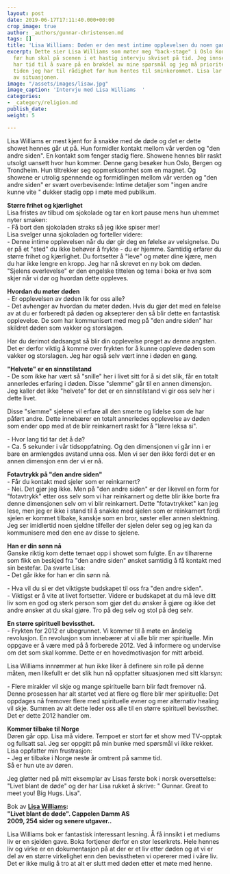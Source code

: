```yaml
---
layout: post
date: 2019-06-17T17:11:40.000+00:00
crop_image: true
author: _authors/gunnar-christensen.md
tags: []
title: 'Lisa Williams: Døden er den mest intime opplevelsen du noen gang kan erfare.'
excerpt: Dette sier Lisa Williams som møter meg "back-stage" i Oslo Konserthus like
  før hun skal på scenen i et hastig intervju skviset på tid. Jeg innser at hun kun
  har tid til å svare på en brøkdel av mine spørsmål og jeg må prioritere knallhardt
  tiden jeg har til rådighet før hun hentes til sminkerommet. Lisa lar seg ikke stresse
  av situasjonen.
image: "/assets/images/lisaw.jpg"
image_caption: 'Intervju med Lisa Williams  '
categories:
- _category/religion.md
publish_date: 
weight: 5

---
```

Lisa Williams er mest kjent for å snakke med de døde og det er dette showet hennes går ut på. Hun formidler kontakt mellom vår verden og "den andre siden". En kontakt som fenger stadig flere. Showene hennes blir raskt utsolgt uansett hvor hun kommer. Denne gang besøker hun Oslo, Bergen og Trondheim. Hun tiltrekker seg oppmerksomhet som en magnet. Og showene er utrolig spennende og formidlingen mellom vår verden og "den andre siden" er svært overbevisende: Intime detaljer som "ingen andre kunne vite " dukker stadig opp i møte med publikum.

**Større frihet og kjærlighet**  
Lisa fristes av tilbud om sjokolade og tar en kort pause mens hun uhemmet nyter smaken:  
\- Få bort den sjokoladen straks så jeg ikke spiser mer!  
Lisa svelger unna sjokoladen og forteller videre:  
\- Denne intime opplevelsen når du dør gir deg en følelse av velsignelse. Du er på et "sted" du ikke behøver å frykte - du er hjemme. Samtidig erfarer du større frihet og kjærlighet. Du fortsetter å "leve" og møter dine kjære, men du har ikke lengre en kropp. Jeg har nå skrevet en ny bok om døden. "Sjelens overlevelse" er den engelske tittelen og tema i boka er hva som skjer når vi dør og hvordan dette oppleves.

**Hvordan du møter døden**  
\- Er opplevelsen av døden lik for oss alle?  
\- Det avhenger av hvordan du møter døden. Hvis du gjør det med en følelse av at du er forberedt på døden og aksepterer den så blir dette en fantastisk opplevelse. De som har kommunisert med meg på "den andre siden" har skildret døden som vakker og storslagen.

Har du derimot dødsangst så blir din opplevelse preget av denne angsten. Det er derfor viktig å komme over frykten for å kunne oppleve døden som vakker og storslagen. Jeg har også selv vært inne i døden en gang.

**"Helvete" er en sinnstilstand**  
\- De som ikke har vært så "snille" her i livet sitt for å si det slik, får en totalt annerledes erfaring i døden. Disse "slemme" går til en annen dimensjon. Jeg kaller det ikke "helvete" for det er en sinnstilstand vi gir oss selv her i dette livet.

Disse "slemme" sjelene vil erfare all den smerte og lidelse som de har påført andre. Dette innebærer en totalt annerledes opplevelse av døden som ender opp med at de blir reinkarnert raskt for å "lære leksa si".

\- Hvor lang tid tar det å dø?  
\- Ca. 5 sekunder i vår tidsoppfatning. Og den dimensjonen vi går inn i er bare en armlengdes avstand unna oss. Men vi ser den ikke fordi det er en annen dimensjon enn der vi er nå.

**Fotavtrykk på "den andre siden"**  
\- Får du kontakt med sjeler som er reinkarnert?  
\- Nei. Det gjør jeg ikke. Men på "den andre siden" er der likevel en form for "fotavtrykk" etter oss selv som vi har reinkarnert og dette blir ikke borte fra denne dimensjonen selv om vi blir reinkarnert. Dette "fotavtrykket" kan jeg lese, men jeg er ikke i stand til å snakke med sjelen som er reinkarnert fordi sjelen er kommet tilbake, kanskje som en bror, søster eller annen slektning. Jeg ser imidlertid noen sjeldne tilfeller der sjelen deler seg og jeg kan da kommunisere med den ene av disse to sjelene.

**Han er din sønn nå**  
Ganske riktig kom dette temaet opp i showet som fulgte. En av tilhørerne som fikk en beskjed fra "den andre siden" ønsket samtidig å få kontakt med sin bestefar. Da svarte Lisa:  
\- Det går ikke for han er din sønn nå.

\- Hva vil du si er det viktigste budskapet til oss fra "den andre siden".  
\- Viktigst er å vite at livet fortsetter. Videre er budskapet at du må leve ditt liv som en god og sterk person som gjør det du ønsker å gjøre og ikke det andre ønsker at du skal gjøre. Tro på deg selv og stol på deg selv.

**En større spirituell bevissthet.**  
\- Frykten for 2012 er ubegrunnet. Vi kommer til å møte en åndelig revolusjon. En revolusjon som innebærer at vi alle blir mer spirituelle. Min oppgave er å være med på å forberede 2012. Ved å informere og undervise om det som skal komme. Dette er en hovedmotivasjon for mitt arbeid.

Lisa Williams innrømmer at hun ikke liker å definere sin rolle på denne måten, men likefullt er det slik hun nå oppfatter situasjonen med sitt klarsyn:

\- Flere mirakler vil skje og mange spirituelle barn blir født fremover nå. Denne prosessen har alt startet ved at flere og flere blir mer spirituelle: Det oppdages nå fremover flere med spirituelle evner og mer alternativ healing vil skje. Summen av alt dette leder oss alle til en større spirituell bevissthet. Det er dette 2012 handler om.

**Kommer tilbake til Norge**  
Døren går opp. Lisa må videre. Tempoet er stort før et show med TV-opptak og fullsatt sal. Jeg ser oppgitt på min bunke med spørsmål vi ikke rekker. Lisa oppfatter min frustrasjon:  
\- Jeg er tilbake i Norge neste år omtrent på samme tid.  
Så er hun ute av døren.

Jeg gløtter ned på mitt eksemplar av Lisas første bok i norsk oversettelse: "Livet blant de døde" og der har Lisa rukket å skrive: " Gunnar. Great to meet you! Big Hugs. Lisa".

Bok av [**Lisa Williams**](http://helping.no/lisawilliams.htm)**:**  
**"Livet blant de døde". Cappelen Damm AS**  
 **2009, 254 sider og senere utgaver..**

Lisa Williams bok er fantastisk interessant lesning. Å få innsikt i et mediums liv er en sjelden gave. Boka fortjener derfor en stor leserkrets. Hele hennes liv og virke er en dokumentasjon på at der er et liv etter døden og at vi er del av en større virkelighet enn den bevisstheten vi opererer med i våre liv. Det er ikke mulig å tro at alt er slutt med døden etter et møte med henne.